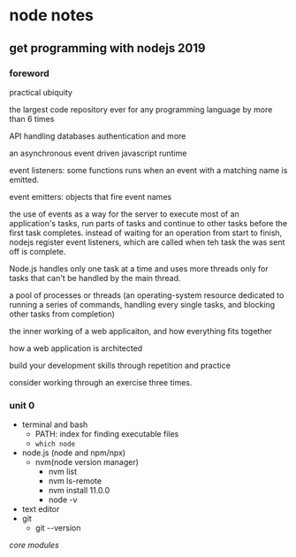 # node notes

## get programming with nodejs 2019

### foreword

practical ubiquity

the largest code repository ever for any programming language by
more than 6 times

API handling
databases
authentication
and more

an asynchronous event driven javascript runtime

event listeners:
    some functions runs when an event with a matching name is emitted.

event emitters:
    objects that fire event names

the use of events as a way for the server to execute most of an application's tasks,
run parts of tasks and continue to other tasks before the first task completes.
instead of waiting for an operation from start to finish, nodejs register event
listeners, which are called when teh task the was sent off is complete.

Node.js handles only one task at a time and uses more threads only for tasks that can't
be handled by the main thread.

a pool of processes or threads (an operating-system resource dedicated to running
a series of commands, handling every single tasks, and blocking other tasks from completion)

the inner working of a web applicaiton, and how everything fits together

how a web application is architected

build your development skills through repetition and practice

consider working through an exercise three times.

### unit 0

* terminal and bash
    * PATH: index for finding executable files
    * `which node`
* node.js (node and npm/npx)
    * nvm(node version manager)
        * nvm list
        * nvm ls-remote
        * nvm install 11.0.0
        * node -v
* text editor
* git
    * git --version


*core modules*


